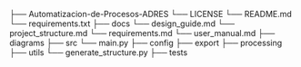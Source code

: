 ├── Automatizacion-de-Procesos-ADRES
    └── LICENSE
    └── README.md
    └── requirements.txt
    ├── docs
        └── design_guide.md
        └── project_structure.md
        └── requirements.md
        └── user_manual.md
        ├── diagrams
    ├── src
        └── main.py
        ├── config
        ├── export
        ├── processing
        ├── utils
            └── generate_structure.py
    ├── tests
